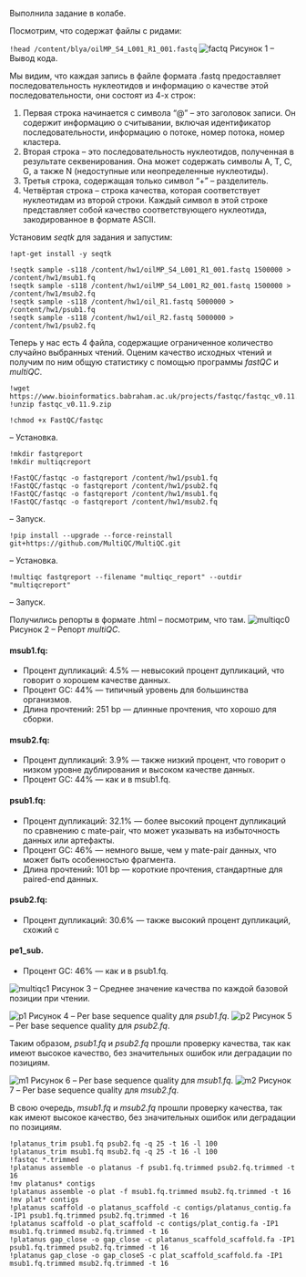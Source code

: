 Выполнила задание в колабе.

Посмотрим, что содержат файлы с ридами:

```!head /content/blya/oilMP_S4_L001_R1_001.fastq```
![factq](https://github.com/user-attachments/assets/c8849e5e-2ffd-454f-a42a-1ab83838d5e1)
Рисунок 1 – Вывод кода.

Мы видим, что каждая запись в файле формата .fastq предоставляет последовательность нуклеотидов и информацию о качестве этой последовательности, они состоят из 4-х строк:
1. Первая строка начинается с символа “@” – это заголовок записи. Он содержит информацию о считывании, включая идентификатор последовательности, информацию о потоке, номер потока, номер кластера.
2. Вторая строка – это последовательность нуклеотидов, полученная в результате секвенирования. Она может содержать символы A, T, C, G, а также N (недоступные или неопределенные нуклеотиды).
3. Третья строка, содержащая только символ “+” – разделитель.
4. Четвёртая строка – строка качества, которая соответствует нуклеотидам из второй строки. Каждый символ в этой строке представляет собой качество соответствующего нуклеотида, закодированное в формате ASCII. 

Установим *seqtk* для задания и запустим:
```
!apt-get install -y seqtk

!seqtk sample -s118 /content/hw1/oilMP_S4_L001_R1_001.fastq 1500000 > /content/hw1/msub1.fq
!seqtk sample -s118 /content/hw1/oilMP_S4_L001_R2_001.fastq 1500000 > /content/hw1/msub2.fq
!seqtk sample -s118 /content/hw1/oil_R1.fastq 5000000 > /content/hw1/psub1.fq
!seqtk sample -s118 /content/hw1/oil_R2.fastq 5000000 > /content/hw1/psub2.fq
```
Теперь у нас есть 4 файла, содержащие ограниченное количество случайно выбранных чтений. Оценим качество исходных чтений и получим по ним общую статистику с помощью программы *fastQC* и *multiQC*.
```
!wget https://www.bioinformatics.babraham.ac.uk/projects/fastqc/fastqc_v0.11.9.zip
!unzip fastqc_v0.11.9.zip

!chmod +x FastQC/fastqc
```
– Установка.
```
!mkdir fastqreport
!mkdir multiqcreport

!FastQC/fastqc -o fastqreport /content/hw1/psub1.fq
!FastQC/fastqc -o fastqreport /content/hw1/psub2.fq
!FastQC/fastqc -o fastqreport /content/hw1/msub1.fq
!FastQC/fastqc -o fastqreport /content/hw1/msub2.fq
```
– Запуск.
```
!pip install --upgrade --force-reinstall git+https://github.com/MultiQC/MultiQC.git
```
– Установка.
```
!multiqc fastqreport --filename "multiqc_report" --outdir "multiqcreport"
```
– Запуск.

Получились репорты в формате .html – посмотрим, что там.
![multiqc0](https://github.com/user-attachments/assets/f7490f0d-27d0-4094-8031-50542cdd8c8a)
Рисунок 2 – Репорт *multiQC*.

#### msub1.fq:
+ Процент дупликаций: 4.5% — невысокий процент дупликаций, что говорит о хорошем качестве данных.
+ Процент GC: 44% — типичный уровень для большинства организмов.
+ Длина прочтений: 251 bp — длинные прочтения, что хорошо для
сборки.
#### msub2.fq:
+ Процент дупликаций: 3.9% — также низкий процент, что говорит о низком
уровне дублирования и высоком качестве данных.
+ Процент GC: 44% — как и в msub1.fq.
#### psub1.fq:
+ Процент дупликаций: 32.1% — более высокий процент дупликаций по
сравнению с mate-pair, что может указывать на избыточность данных
или артефакты.
+ Процент GC: 46% — немного выше, чем у mate-pair данных, что может быть
особенностью фрагмента.
+ Длина прочтений: 101 bp — короткие прочтения, стандартные для
paired-end данных.
#### psub2.fq:
+ Процент дупликаций: 30.6% — также высокий процент дупликаций, схожий с
#### pe1_sub.
+ Процент GC: 46% — как и в psub1.fq.

![multiqc1](https://github.com/user-attachments/assets/2a341397-6baf-4cea-a6d1-4bebb4ff491b)
Рисунок 3 – Среднее значение качества по каждой базовой позиции при чтении.

![p1](https://github.com/user-attachments/assets/74039563-9dc4-461b-9dee-b4ff83c86282) 
Рисунок 4 – Per base sequence quality для *psub1.fq*.
![p2](https://github.com/user-attachments/assets/5c7210a1-c81d-4862-8568-2619c5508634)
Рисунок 5 – Per base sequence quality для *psub2.fq*.

Таким образом, *psub1.fq* и *psub2.fq* прошли проверку качества, так как имеют высокое качество, без значительных ошибок или деградации по позициям.

![m1](https://github.com/user-attachments/assets/b528eb11-ff89-4bfd-ab94-816abe5d1dfe)
Рисунок 6 – Per base sequence quality для *msub1.fq*.
![m2](https://github.com/user-attachments/assets/fcf1c5f8-d367-4c04-af2a-b95ce0d9d248)
Рисунок 7 – Per base sequence quality для *msub2.fq*.

В свою очередь, *msub1.fq* и *msub2.fq* прошли проверку качества, так как имеют высокое качество, без значительных ошибок или деградации по позициям.


```
!platanus_trim psub1.fq psub2.fq -q 25 -t 16 -l 100
!platanus_trim msub1.fq msub2.fq -q 25 -t 16 -l 100
!fastqc *.trimmed
!platanus assemble -o platanus -f psub1.fq.trimmed psub2.fq.trimmed -t 16
!mv platanus* contigs 
!platanus assemble -o plat -f msub1.fq.trimmed msub2.fq.trimmed -t 16 
!mv plat* contigs
!platanus scaffold -o platanus_scaffold -c contigs/platanus_contig.fa -IP1 psub1.fq.trimmed psub2.fq.trimmed -t 16 
!platanus scaffold -o plat_scaffold -c contigs/plat_contig.fa -IP1 msub1.fq.trimmed msub2.fq.trimmed -t 16
!platanus gap_close -o gap_close -c platanus_scaffold_scaffold.fa -IP1 psub1.fq.trimmed psub2.fq.trimmed -t 16
!platanus gap_close -o gap_closeS -c plat_scaffold_scaffold.fa -IP1 msub1.fq.trimmed msub2.fq.trimmed -t 16
```
